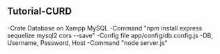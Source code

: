 ## Tutorial-CURD

-Crate Database on Xampp MySQL 
-Command "npm install express sequelize mysql2 cors --save"
-Config file app/config/db.config.js -DB, Username, Password, Host
-Command "node server.js"
